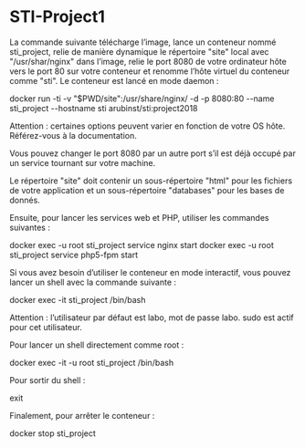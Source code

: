 # STI-Project1
La commande suivante télécharge l’image, lance un conteneur nommé sti_project, relie de manière dynamique le répertoire "site" local avec "/usr/shar/nginx" dans l’image, relie le port 8080 de votre ordinateur hôte vers le port 80 sur votre conteneur et renomme l’hôte virtuel du conteneur comme "sti". Le conteneur est lancé en mode daemon :

docker run -ti -v "$PWD/site":/usr/share/nginx/ -d -p 8080:80 --name sti_project --hostname sti arubinst/sti:project2018

Attention : certaines options peuvent varier en fonction de votre OS hôte. Référez-vous à la documentation.

Vous pouvez changer le port 8080 par un autre port s’il est déjà occupé par un service tournant sur votre machine.

Le répertoire "site" doit contenir un sous-répertoire "html" pour les fichiers de votre application et un sous-répertoire "databases" pour les bases de donnés.

Ensuite, pour lancer les services web et PHP, utiliser les commandes suivantes :

docker exec -u root sti_project service nginx start
docker exec -u root sti_project service php5-fpm start


Si vous avez besoin d’utiliser le conteneur en mode interactif, vous pouvez lancer un shell avec la commande suivante :

docker exec -it sti_project /bin/bash


Attention : l’utilisateur par défaut est labo, mot de passe labo. sudo est actif pour cet utilisateur.

Pour lancer un shell directement comme root :

docker exec -it -u root sti_project /bin/bash


Pour sortir du shell :

exit


Finalement, pour arrêter le conteneur :

docker stop sti_project

